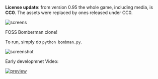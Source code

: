 **License update**: from version 0.95 the whole game, including media, is **CC0**. The assets were replaced by ones released under CC0.

![screens](https://github.com/drummyfish/bombman/blob/master/resources/logo.png?raw=true)

FOSS Bomberman clone!

To run, simply do `python bombman.py`.

![screenshot](http://i.imgur.com/3xbgAPM.png)

Early developmnet Video:

[![preview](http://img.youtube.com/vi/N1pGgX_rFOQ/0.jpg)](http://www.youtube.com/watch?v=N1pGgX_rFOQ "preview")
